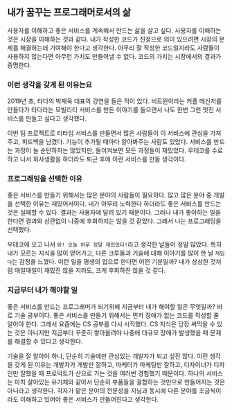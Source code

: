 ## 내가 꿈꾸는 프로그래머로서의 삶

사용자를 이해하고 좋은 서비스를 계속해서 만드는 삶을 살고 싶다.
사용자를 이해하는 것은 시장을 이해하는 것과 같다.
내가 작성한 코드가 진정으로 의미 있으려면 시장의 문제를 해결하는데 기여해야 한다고 생각한다.
아무리 잘 작성한 코드일지라도 사람들이 사용하지 않는다면 아무런 가치도 만들어낼 수 없다.
코드의 가치는 시장에서의 결과가 증명한다.

### 이런 생각을 갖게 된 이유는요

2019년 초, 타다의 박재욱 대표의 강연을 들은 적이 있다. 
비트윈이라는 커플 메신저를 만들다가 타다라는 모빌리티 서비스를 만든 이야기를 들으면서 
나도 한번 그런 멋진 서비스를 만들고 싶다고 생각했다. 
  
이번 팀 프로젝트로 티타임 서비스를 만들면서 많은 사람들이 이 서비스에 관심을 가져주고, 피드백을 남겼다. 
기능이 추가될 때마다 알아봐주는 사람도 있었다. 
서비스를 만드는 과정이 늘 순탄하지는 않았지만, 돌이켜보면 모든 과정들이 재밌었다. 
우테코를 수료하고 나서 회사생활을 하더라도 퇴근 후에 이런 서비스를 만들 생각이다.

### 프로그래밍을 선택한 이유

좋은 서비스를 만들기 위해서는 많은 분야의 사람들이 필요하다. 
많고 많은 분야 중 개발을 선택한 이유는 재밌어서이다. 
내가 아무리 노력한다 하더라도 좋은 서비스를 만드는 것은 실패할 수 있다. 
결과는 사용자에 달려 있기 때문이다. 
그러나 내가 좋아하는 일을 한다면 결과와 상관없이 나중에 후회하지는 않을 것 같았다. 
그래서 나는 프로그래밍을 선택했다. 

우테코에 오고 나서 `와! 오늘 하루 정말 재밌었다!`라고 생각한 날들이 정말 많았다. 
특히 내가 모르는 지식을 많이 얻어가고, 다른 크루들과 기술에 대해 이야기를 많이 한 날 `재밌다`는 감정을 느꼈다. 
이런 일을 평생의 업으로 한다면 어떤 기분일까? 
내가 상상한 것처럼 매일매일이 재밌진 않을 지라도, 크게 후회하진 않을 것 같다.

### 지금부터 내가 해야할 일

좋은 서비스를 만드는 프로그래머가 되기위해 지금부터 내가 해야할 일은 무엇일까? 
바로 기술 공부이다. 좋은 서비스를 만들기 위해서는 먼저 장애가 없는 코드를 작성할 줄 알아야 한다. 그래서 요즘에는 CS 공부를 다시 시작했다. 
CS 지식은 당장 써먹을 수 있는 것은 아니지만 지금부터 꾸준히 쌓아올려야 나중에 대규모 장애가 발생했을 때 문제를 해결할 수 있다고 생각한다. 

기술을 잘 알아야 하나, 단순히 기술에만 관심있는 개발자가 되고 싶진 않다. 
이런 생각을 갖게 된 이유는 개발자가 개발만 잘하고, 마케터가 마케팅만 잘하고, 디자이너가 디자인만 잘했을 때 프로덕트가 산으로 가는 것을 여러번 경험했기 때문이다. 
하나의 서비스는 마치 살아있는 유기체와 같아서 단순히 부품들을 결합하는 것만으로 만들어지는 것은 아니라고 생각한다. 
각자가 맡은 분야의 전문성을 지님과 동시에 다른 분야를 조금씩이라도 이해하고 있어야 좋은 서비스가 만들어진다고 생각한다.
